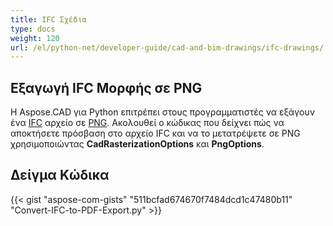 ```yaml
---
title: IFC Σχέδια
type: docs
weight: 120
url: /el/python-net/developer-guide/cad-and-bim-drawings/ifc-drawings/
---
```


## **Εξαγωγή IFC Μορφής σε PNG**

Η Aspose.CAD για Python επιτρέπει στους προγραμματιστές να εξάγουν ένα [IFC](https://docs.fileformat.com/cad/ifc/) αρχείο σε [PNG](https://docs.fileformat.com/image/png/).
Ακολουθεί ο κώδικας που δείχνει πώς να αποκτήσετε πρόσβαση στο αρχείο IFC και να το μετατρέψετε σε PNG χρησιμοποιώντας **CadRasterizationOptions** και **PngOptions**.

## Δείγμα Κώδικα

{{< gist "aspose-com-gists" "511bcfad674670f7484dcd1c47480b11" "Convert-IFC-to-PDF-Export.py" >}}
